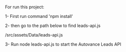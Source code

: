 For run this project:

1- First run command 'npm install'

2- then go to the path below to find leads-api.js

   /src/assets/Data/leads-api.js
   
3- Run node leads-api.js to start the Autovance Leads API
